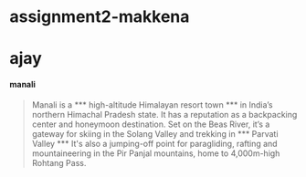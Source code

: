 # assignment2-makkena
# ajay
#### manali
> Manali is a *** high-altitude Himalayan resort town *** in India’s northern Himachal Pradesh state. It has a reputation as a backpacking center and honeymoon destination.
Set on the Beas River, it’s a gateway for skiing in the Solang Valley and trekking in *** Parvati Valley *** It's also a jumping-off point for paragliding, rafting and mountaineering in the Pir Panjal mountains, home to 4,000m-high Rohtang Pass.